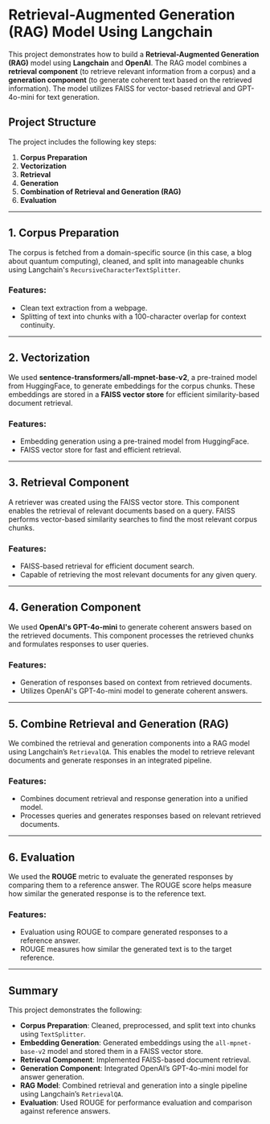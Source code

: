 # Retrieval-Augmented Generation (RAG) Model Using Langchain

This project demonstrates how to build a **Retrieval-Augmented Generation (RAG)** model using **Langchain** and **OpenAI**. The RAG model combines a **retrieval component** (to retrieve relevant information from a corpus) and a **generation component** (to generate coherent text based on the retrieved information). The model utilizes FAISS for vector-based retrieval and GPT-4o-mini for text generation.

## Project Structure

The project includes the following key steps:

1. **Corpus Preparation**
2. **Vectorization**
3. **Retrieval**
4. **Generation**
5. **Combination of Retrieval and Generation (RAG)**
6. **Evaluation**

---

## 1. Corpus Preparation

The corpus is fetched from a domain-specific source (in this case, a blog about quantum computing), cleaned, and split into manageable chunks using Langchain's `RecursiveCharacterTextSplitter`.

### Features:
- Clean text extraction from a webpage.
- Splitting of text into chunks with a 100-character overlap for context continuity.

---

## 2. Vectorization

We used **sentence-transformers/all-mpnet-base-v2**, a pre-trained model from HuggingFace, to generate embeddings for the corpus chunks. These embeddings are stored in a **FAISS vector store** for efficient similarity-based document retrieval.

### Features:
- Embedding generation using a pre-trained model from HuggingFace.
- FAISS vector store for fast and efficient retrieval.

---

## 3. Retrieval Component

A retriever was created using the FAISS vector store. This component enables the retrieval of relevant documents based on a query. FAISS performs vector-based similarity searches to find the most relevant corpus chunks.

### Features:
- FAISS-based retrieval for efficient document search.
- Capable of retrieving the most relevant documents for any given query.

---

## 4. Generation Component

We used **OpenAI's GPT-4o-mini** to generate coherent answers based on the retrieved documents. This component processes the retrieved chunks and formulates responses to user queries.

### Features:
- Generation of responses based on context from retrieved documents.
- Utilizes OpenAI's GPT-4o-mini model to generate coherent answers.

---

## 5. Combine Retrieval and Generation (RAG)

We combined the retrieval and generation components into a RAG model using Langchain’s `RetrievalQA`. This enables the model to retrieve relevant documents and generate responses in an integrated pipeline.

### Features:
- Combines document retrieval and response generation into a unified model.
- Processes queries and generates responses based on relevant retrieved documents.

---

## 6. Evaluation

We used the **ROUGE** metric to evaluate the generated responses by comparing them to a reference answer. The ROUGE score helps measure how similar the generated response is to the reference text.

### Features:
- Evaluation using ROUGE to compare generated responses to a reference answer.
- ROUGE measures how similar the generated text is to the target reference.

---

## Summary

This project demonstrates the following:

- **Corpus Preparation**: Cleaned, preprocessed, and split text into chunks using `TextSplitter`.
- **Embedding Generation**: Generated embeddings using the `all-mpnet-base-v2` model and stored them in a FAISS vector store.
- **Retrieval Component**: Implemented FAISS-based document retrieval.
- **Generation Component**: Integrated OpenAI’s GPT-4o-mini model for answer generation.
- **RAG Model**: Combined retrieval and generation into a single pipeline using Langchain’s `RetrievalQA`.
- **Evaluation**: Used ROUGE for performance evaluation and comparison against reference answers.

